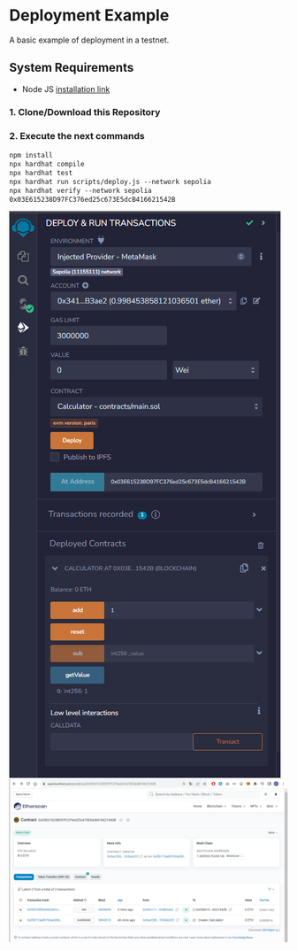 # Deployment Example

A basic example of deployment in a testnet.

## System Requirements

- Node JS [installation link](https://nodejs.org/)

### 1. Clone/Download this Repository

### 2. Execute the next commands

```shell
npm install
npx hardhat compile
npx hardhat test
npx hardhat run scripts/deploy.js --network sepolia
npx hardhat verify --network sepolia 0x03E615238D97FC376ed25c673E5dcB416621542B
```

![how to connect on MetaMask](/images/01.png)
![sepolia etherscan](/images/02.png)
